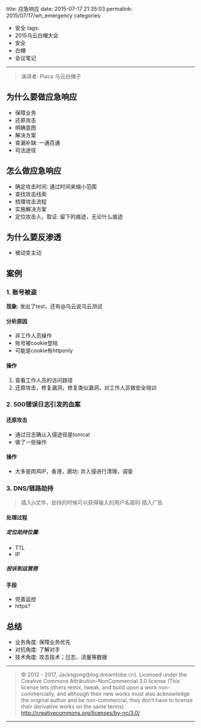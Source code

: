 title: 应急响应
date: 2015-07-17 21:35:03
permalink: 2015/07/17/wh_emergency
categories:
- 安全
tags:
- 2015乌云白帽大会
- 安全
- 白帽
- 会议笔记

---

> 演讲者: Piaca
> 乌云白帽子

## 为什么要做应急响应

- 保障业务
- 还原攻击
- 明确意图
- 解决方案
- 查漏补缺: 一通百通
- 司法途径

<!--more-->

## 怎么做应急响应

- 确定攻击时间: 通过时间来缩小范围
- 查找攻击线索
- 梳理攻击流程
- 实施解决方案
- 定位攻击人，取证: 留下的痕迹，无论什么痕迹

## 为什么要反渗透

- 被动变主动

## 案例

### 1. 账号被盗

**现象:** 发出了test，还有@乌云说乌云测试

#### 分析原因

- 非工作人员操作
- 账号被cookie登陆
- 可能是cookie有httponly

#### 操作

1. 查看工作人员的访问路径
2. 还原攻击，修复漏洞，修复类似漏洞，对工作人员做安全培训

### 2. 500错误日志引发的血案

#### 还原攻击

- 通过日志确认入侵途径是tomcat
- 做了一些操作

#### 操作
- 大多是肉鸡IP，香港，廊坊: 并入侵进行清理，调查

### 3. DNS/链路劫持

> 插入js文件，劫持的时候可以获得输入的用户名密码
> 插入广告

#### 处理过程

##### 定位劫持位置:

- TTL
- IP

##### 投诉到运营商

#### 手段

- 完善监控
- https?

## 总结

- 业务角度: 保障业务优先
- 对抗角度: 了解对手
- 技术角度: 攻击技术；日志、流量等数据

---

> © 2012 - 2017, Jacksgong(blog.dreamtobe.cn). Licensed under the Creative Commons Attribution-NonCommercial 3.0 license (This license lets others remix, tweak, and build upon a work non-commercially, and although their new works must also acknowledge the original author and be non-commercial, they don’t have to license their derivative works on the same terms). http://creativecommons.org/licenses/by-nc/3.0/

---
